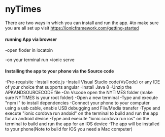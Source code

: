 # nyTimes
There are two ways in which you can install and run the app.
#to make sure you are all set up visit https://ionicframework.com/getting-started

#### running App via browser
   -open floder in locatoin
   
   -on your terminal run >ionic serve 

####  Installing the app to your phone via the Source code

   -Pre-requisite
   -Install node.js
   -Install Visual Studio code(VsCode) or any IDE of your choice that supports angular
   -Install Java 8
   -Unzip the APKANDSOURCECODE file
   -On Vscode open the NYTIMES folder (make sure NYTIMES is your root folder)
   -Open a new terminal
   -Type and execute "npm i" to install dependencies
   -Connect your phone to your computer using a usb cable, enable USB debugging and File/Media transfer
   -Type and execute "ionic cordova run andoid" on the terminal to build and run the app for an android device
   -Type and execute "ionic cordova run ios" on the terminal to build and run the app for an IOS device
   -The app will be installed to your phone(Note to build for IOS you need a Mac computer)
   
   
